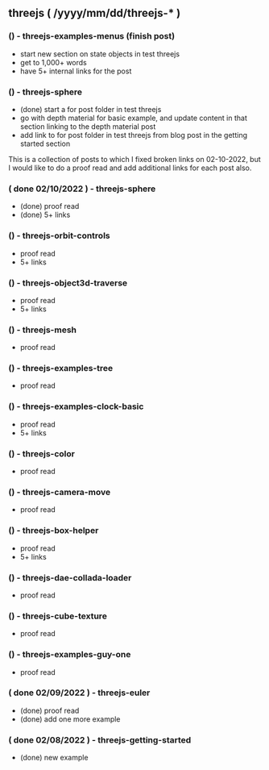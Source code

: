 <!--###### ########## ########## #######-->
## threejs ( /yyyy/mm/dd/threejs-* )
<!--###### ########## ########## #######-->

<!-- Not Finished -->

### () - threejs-examples-menus (finish post)
* start new section on state objects in test threejs
* get to 1,000+ words
* have 5+ internal links for the post

### () - threejs-sphere
* (done) start a for post folder in test threejs
* go with depth material for basic example, and update content in that section linking to the depth material post
* add link to for post folder in test threejs from blog post in the getting started section

<!-- Fixed Links -->

This is a collection of posts to which I fixed broken links on 02-10-2022, but I would like to do a proof read and add additional links for each post also.

### ( done 02/10/2022 ) - threejs-sphere
* (done) proof read
* (done) 5+ links

### () - threejs-orbit-controls
* proof read
* 5+ links

### () - threejs-object3d-traverse
* proof read
* 5+ links

### () - threejs-mesh
* proof read

### () - threejs-examples-tree
* proof read

### () - threejs-examples-clock-basic
* proof read
* 5+ links

### () - threejs-color
* proof read

### () - threejs-camera-move
* proof read

### () - threejs-box-helper
* proof read
* 5+ links


<!-- OLD -->

### () - threejs-dae-collada-loader
* proof read

### () - threejs-cube-texture
* proof read

### () - threejs-examples-guy-one
* proof read

### ( done 02/09/2022 ) - threejs-euler
* (done) proof read
* (done) add one more example

### ( done 02/08/2022 ) - threejs-getting-started
* (done) new example
